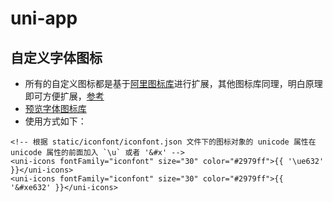 # uni-app

## 自定义字体图标
- 所有的自定义图标都是基于[阿里图标库](https://www.iconfont.cn/)进行扩展，其他图标库同理，明白原理即可方便扩展，[参考](https://uniapp.dcloud.net.cn/component/uniui/uni-icons.html)
- [预览字体图标库](static/iconfont/demo_index.html)
- 使用方式如下：
```vue
<!-- 根据 static/iconfont/iconfont.json 文件下的图标对象的 unicode 属性在 unicode 属性的前面加入 `\u` 或者 '&#x' -->
<uni-icons fontFamily="iconfont" size="30" color="#2979ff">{{ '\ue632' }}</uni-icons>
<uni-icons fontFamily="iconfont" size="30" color="#2979ff">{{ '&#xe632' }}</uni-icons>
```
